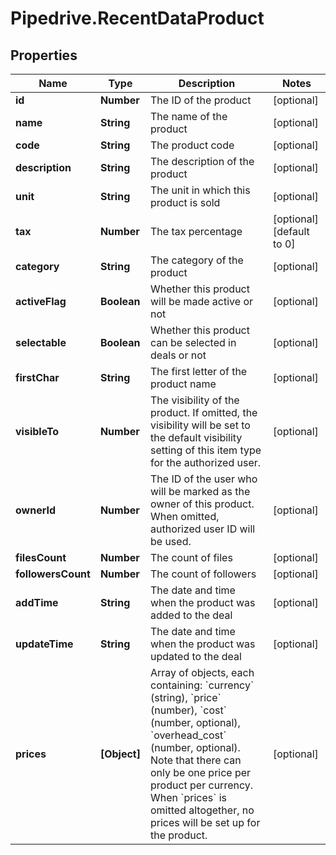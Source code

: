 # Pipedrive.RecentDataProduct

## Properties

Name | Type | Description | Notes
------------ | ------------- | ------------- | -------------
**id** | **Number** | The ID of the product | [optional] 
**name** | **String** | The name of the product | [optional] 
**code** | **String** | The product code | [optional] 
**description** | **String** | The description of the product | [optional] 
**unit** | **String** | The unit in which this product is sold | [optional] 
**tax** | **Number** | The tax percentage | [optional] [default to 0]
**category** | **String** | The category of the product | [optional] 
**activeFlag** | **Boolean** | Whether this product will be made active or not | [optional] 
**selectable** | **Boolean** | Whether this product can be selected in deals or not | [optional] 
**firstChar** | **String** | The first letter of the product name | [optional] 
**visibleTo** | **Number** | The visibility of the product. If omitted, the visibility will be set to the default visibility setting of this item type for the authorized user. | [optional] 
**ownerId** | **Number** | The ID of the user who will be marked as the owner of this product. When omitted, authorized user ID will be used. | [optional] 
**filesCount** | **Number** | The count of files | [optional] 
**followersCount** | **Number** | The count of followers | [optional] 
**addTime** | **String** | The date and time when the product was added to the deal | [optional] 
**updateTime** | **String** | The date and time when the product was updated to the deal | [optional] 
**prices** | **[Object]** | Array of objects, each containing: &#x60;currency&#x60; (string), &#x60;price&#x60; (number), &#x60;cost&#x60; (number, optional), &#x60;overhead_cost&#x60; (number, optional). Note that there can only be one price per product per currency. When &#x60;prices&#x60; is omitted altogether, no prices will be set up for the product. | [optional] 


